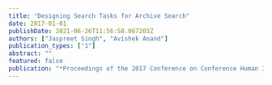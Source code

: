 ```yaml
---
title: "Designing Search Tasks for Archive Search"
date: 2017-01-01
publishDate: 2021-06-26T11:56:58.067203Z
authors: ["Jaspreet Singh", "Avishek Anand"]
publication_types: ["1"]
abstract: ""
featured: false
publication: "*Proceedings of the 2017 Conference on Conference Human Information Interaction and Retrieval*"
---
```


